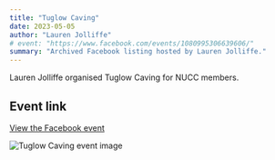 ```yaml
---
title: "Tuglow Caving"
date: 2023-05-05
author: "Lauren Jolliffe"
# event: "https://www.facebook.com/events/1080995306639606/"
summary: "Archived Facebook listing hosted by Lauren Jolliffe."
---
```

Lauren Jolliffe organised Tuglow Caving for NUCC members.

## Event link

[View the Facebook event](https://www.facebook.com/events/1080995306639606/)

![Tuglow Caving event image](/trip/event-images/20230505_tuglow_caving.jpg)
